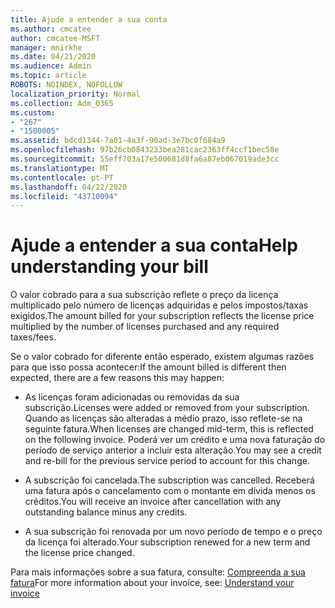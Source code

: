 ```yaml
---
title: Ajude a entender a sua conta
ms.author: cmcatee
author: cmcatee-MSFT
manager: mnirkhe
ms.date: 04/21/2020
ms.audience: Admin
ms.topic: article
ROBOTS: NOINDEX, NOFOLLOW
localization_priority: Normal
ms.collection: Adm_O365
ms.custom:
- "267"
- "1500005"
ms.assetid: bdcd1344-7a01-4a3f-90ad-3e7bc0f684a9
ms.openlocfilehash: 97b26cb0843233bea281cac2363ff4ccf1bec58e
ms.sourcegitcommit: 55eff703a17e500681d8fa6a87eb067019ade3cc
ms.translationtype: MT
ms.contentlocale: pt-PT
ms.lasthandoff: 04/22/2020
ms.locfileid: "43710094"
---
```

# <a name="help-understanding-your-bill"></a><span data-ttu-id="1e807-102">Ajude a entender a sua conta</span><span class="sxs-lookup"><span data-stu-id="1e807-102">Help understanding your bill</span></span>

<span data-ttu-id="1e807-103">O valor cobrado para a sua subscrição reflete o preço da licença multiplicado pelo número de licenças adquiridas e pelos impostos/taxas exigidos.</span><span class="sxs-lookup"><span data-stu-id="1e807-103">The amount billed for your subscription reflects the license price multiplied by the number of licenses purchased and any required taxes/fees.</span></span>
  
<span data-ttu-id="1e807-104">Se o valor cobrado for diferente então esperado, existem algumas razões para que isso possa acontecer:</span><span class="sxs-lookup"><span data-stu-id="1e807-104">If the amount billed is different then expected, there are a few reasons this may happen:</span></span>
  
- <span data-ttu-id="1e807-105">As licenças foram adicionadas ou removidas da sua subscrição.</span><span class="sxs-lookup"><span data-stu-id="1e807-105">Licenses were added or removed from your subscription.</span></span> <span data-ttu-id="1e807-106">Quando as licenças são alteradas a médio prazo, isso reflete-se na seguinte fatura.</span><span class="sxs-lookup"><span data-stu-id="1e807-106">When licenses are changed mid-term, this is reflected on the following invoice.</span></span> <span data-ttu-id="1e807-107">Poderá ver um crédito e uma nova faturação do período de serviço anterior a incluir esta alteração.</span><span class="sxs-lookup"><span data-stu-id="1e807-107">You may see a credit and re-bill for the previous service period to account for this change.</span></span>

- <span data-ttu-id="1e807-108">A subscrição foi cancelada.</span><span class="sxs-lookup"><span data-stu-id="1e807-108">The subscription was cancelled.</span></span> <span data-ttu-id="1e807-109">Receberá uma fatura após o cancelamento com o montante em dívida menos os créditos.</span><span class="sxs-lookup"><span data-stu-id="1e807-109">You will receive an invoice after cancellation with any outstanding balance minus any credits.</span></span>

- <span data-ttu-id="1e807-110">A sua subscrição foi renovada por um novo período de tempo e o preço da licença foi alterado.</span><span class="sxs-lookup"><span data-stu-id="1e807-110">Your subscription renewed for a new term and the license price changed.</span></span>

<span data-ttu-id="1e807-111">Para mais informações sobre a sua fatura, consulte: [Compreenda a sua fatura](https://docs.microsoft.com/office365/admin/subscriptions-and-billing/understand-your-invoice)</span><span class="sxs-lookup"><span data-stu-id="1e807-111">For more information about your invoice, see: [Understand your invoice](https://docs.microsoft.com/office365/admin/subscriptions-and-billing/understand-your-invoice)</span></span>